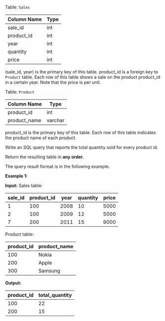 ﻿
Table:  `Sales`

| Column Name | Type  |
|-|-
| sale_id     | int   |
| product_id  | int   |
| year        | int   |
| quantity    | int   |
| price       | int   |

(sale_id, year) is the primary key of this table.
product_id is a foreign key to `Product` table.
Each row of this table shows a sale on the product product_id in a certain year.
Note that the price is per unit.

Table:  `Product`


| Column Name  | Type    |
|-|-
| product_id   | int     |
| product_name | varchar |

product_id is the primary key of this table.
Each row of this table indicates the product name of each product.

Write an SQL query that reports the total quantity sold for every product id.

Return the resulting table in  **any order**.

The query result format is in the following example.

**Example 1:**

**Input:** 
Sales table:

| sale_id | product_id | year | quantity | price |
|-|-|-|-|-
| 1       | 100        | 2008 | 10       | 5000  |
| 2       | 100        | 2009 | 12       | 5000  |
| 7       | 200        | 2011 | 15       | 9000  |

Product table:

| product_id | product_name |
|-|-
| 100        | Nokia        |
| 200        | Apple        |
| 300        | Samsung      |

**Output:** 

| product_id   | total_quantity |
|-|-
| 100          | 22             |
| 200          | 15             |

